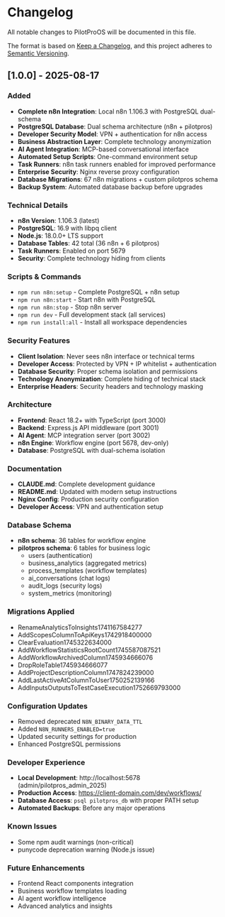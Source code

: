 # Changelog

All notable changes to PilotProOS will be documented in this file.

The format is based on [Keep a Changelog](https://keepachangelog.com/en/1.0.0/),
and this project adheres to [Semantic Versioning](https://semver.org/spec/v2.0.0.html).

## [1.0.0] - 2025-08-17

### Added
- **Complete n8n Integration**: Local n8n 1.106.3 with PostgreSQL dual-schema
- **PostgreSQL Database**: Dual schema architecture (n8n + pilotpros)
- **Developer Security Model**: VPN + authentication for n8n access
- **Business Abstraction Layer**: Complete technology anonymization
- **AI Agent Integration**: MCP-based conversational interface
- **Automated Setup Scripts**: One-command environment setup
- **Task Runners**: n8n task runners enabled for improved performance
- **Enterprise Security**: Nginx reverse proxy configuration
- **Database Migrations**: 67 n8n migrations + custom pilotpros schema
- **Backup System**: Automated database backup before upgrades

### Technical Details
- **n8n Version**: 1.106.3 (latest)
- **PostgreSQL**: 16.9 with libpq client
- **Node.js**: 18.0.0+ LTS support
- **Database Tables**: 42 total (36 n8n + 6 pilotpros)
- **Task Runners**: Enabled on port 5679
- **Security**: Complete technology hiding from clients

### Scripts & Commands
- `npm run n8n:setup` - Complete PostgreSQL + n8n setup
- `npm run n8n:start` - Start n8n with PostgreSQL
- `npm run n8n:stop` - Stop n8n server
- `npm run dev` - Full development stack (all services)
- `npm run install:all` - Install all workspace dependencies

### Security Features
- **Client Isolation**: Never sees n8n interface or technical terms
- **Developer Access**: Protected by VPN + IP whitelist + authentication
- **Database Security**: Proper schema isolation and permissions
- **Technology Anonymization**: Complete hiding of technical stack
- **Enterprise Headers**: Security headers and technology masking

### Architecture
- **Frontend**: React 18.2+ with TypeScript (port 3000)
- **Backend**: Express.js API middleware (port 3001)
- **AI Agent**: MCP integration server (port 3002)
- **n8n Engine**: Workflow engine (port 5678, dev-only)
- **Database**: PostgreSQL with dual-schema isolation

### Documentation
- **CLAUDE.md**: Complete development guidance
- **README.md**: Updated with modern setup instructions
- **Nginx Config**: Production security configuration
- **Developer Access**: VPN and authentication setup

### Database Schema
- **n8n schema**: 36 tables for workflow engine
- **pilotpros schema**: 6 tables for business logic
  - users (authentication)
  - business_analytics (aggregated metrics)
  - process_templates (workflow templates)
  - ai_conversations (chat logs)
  - audit_logs (security logs)
  - system_metrics (monitoring)

### Migrations Applied
- RenameAnalyticsToInsights1741167584277
- AddScopesColumnToApiKeys1742918400000
- ClearEvaluation1745322634000
- AddWorkflowStatisticsRootCount1745587087521
- AddWorkflowArchivedColumn1745934666076
- DropRoleTable1745934666077
- AddProjectDescriptionColumn1747824239000
- AddLastActiveAtColumnToUser1750252139166
- AddInputsOutputsToTestCaseExecution1752669793000

### Configuration Updates
- Removed deprecated `N8N_BINARY_DATA_TTL`
- Added `N8N_RUNNERS_ENABLED=true`
- Updated security settings for production
- Enhanced PostgreSQL permissions

### Developer Experience
- **Local Development**: http://localhost:5678 (admin/pilotpros_admin_2025)
- **Production Access**: https://client-domain.com/dev/workflows/
- **Database Access**: `psql pilotpros_db` with proper PATH setup
- **Automated Backups**: Before any major operations

### Known Issues
- Some npm audit warnings (non-critical)
- punycode deprecation warning (Node.js issue)

### Future Enhancements
- Frontend React components integration
- Business workflow templates loading
- AI agent workflow intelligence
- Advanced analytics and insights